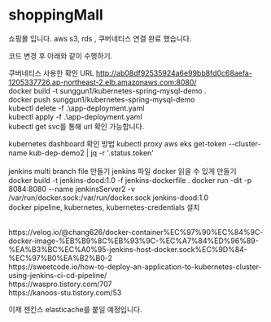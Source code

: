 # shoppingMall

쇼핑몰 입니다. 
aws s3, rds , 쿠버네티스 연결 완료 했습니다.

코드 변경 후 아래와 같이 수행하기.

쿠버네티스 사용한 확인 URL
http://ab08df92535924a6e99bb8fd0c68aefa-1205337726.ap-northeast-2.elb.amazonaws.com:8080/
<br>
docker build -t sunggun1/kubernetes-spring-mysql-demo .
<br>
docker push sunggun1/kubernetes-spring-mysql-demo
<br>
kubectl delete -f .\app-deployment.yaml
<br>
kubectl apply -f .\app-deployment.yaml
<br>
kubectl get svc를 통해 url 확인 가능합니다.

kubernetes dashboard 확인 방법
kubectl proxy 
aws eks get-token --cluster-name kub-dep-demo2 | jq -r '.status.token'
<br><br>
jenkins multi branch file 만들기
jenkins 파일 docker 읽을 수 있게 만들기
<br>
docker build -t jenkins-dood:1.0 -f jenkins-dockerfile .
docker run -dit -p 8084:8080 --name jenkinsServer2 -v /var/run/docker.sock:/var/run/docker.sock jenkins-dood:1.0
<br>
docker pipeline, kubernetes, kubernetes-credentials 설치

<br>
https://velog.io/@chang626/docker-container%EC%97%90%EC%84%9C-docker-image-%EB%B9%8C%EB%93%9C-%EC%A7%84%ED%96%89-%EA%B3%BC%EC%A0%95-jenkins-host-docker.sock%EC%9D%84-%EC%97%B0%EA%B2%B0-2
<br>
https://sweetcode.io/how-to-deploy-an-application-to-kubernetes-cluster-using-jenkins-ci-cd-pipeline/
<br>
https://waspro.tistory.com/707
<br>
https://kanoos-stu.tistory.com/53
<br>

이제 젠킨스 elasticache를 붙일 예정입니다.

